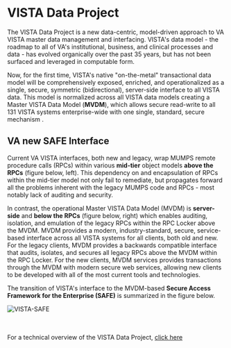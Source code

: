 # VISTA Data Project

The VISTA Data Project is a new data-centric, model-driven approach to VA VISTA master data management and interfacing.  VISTA's data model - the roadmap to all of VA's institutional, business, and clinical processes and data - has evolved organically over the past 35 years, but has not been surfaced and leveraged in computable form.  

Now, for the first time, VISTA's native "on-the-metal" transactional data model will be comprehensively exposed, enriched, and operationalized as a single, secure, symmetric (bidirectional), server-side interface to all VISTA data. This  model is normalized across all VISTA data models creating a Master VISTA Data Model (__MVDM__), which allows secure read-write to all 131 VISTA systems enterprise-wide with one single, standard, secure mechanism .

##  VA new SAFE Interface
Current VA VISTA interfaces, both new and legacy, wrap MUMPS remote procedure calls (RPCs) within various __mid-tier__ object models  __above the RPCs__ (figure below, left). This dependency on and encapsulation of RPCs within the mid-tier model not only fail to remediate, but propagates forward all the problems inherent with the legacy MUMPS code and RPCs - most notably lack of auditing and security.

In contrast, the operational Master VISTA Data Model (MVDM) is __server-side__ and __below the RPCs__ (figure below, right) which enables auditing, isolation, and emulation of the legacy RPCs within the RPC Locker above the MVDM.   MVDM provides a modern, industry-standard, secure, service-based interface across all VISTA systems for all clients, both old and new.  For the legacy clients, MVDM provides a backwards compatible interface that audits, isolates, and secures all legacy RPCs above the MVDM within the RPC Locker. For the new clients, MVDM services provides transactions through the MVDM with modern secure web services, allowing new clients to be developed with all of the most current tools and technologies.

The transition of VISTA's interface to the MVDM-based __Secure Access Framework for the Enterprise (SAFE)__ is summarized in the figure below.


![VISTA-SAFE](https://github.com/vistadataproject/documents/blob/master/images/VISTA-SAFE-10.png)
<br><br><br>

For a technical overview of the VISTA Data Project, [click here](https://github.com/vistadataproject/documents/tree/master/Background)


